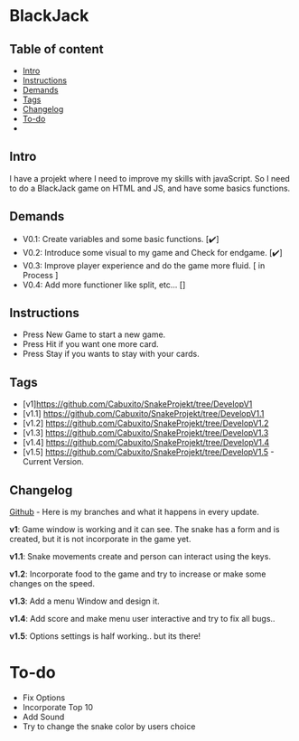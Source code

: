 # BlackJack

## Table of content

* [Intro](#Intro)
* [Instructions](#Instructions)
* [Demands](#Demands)
* [Tags](#Tags)
* [Changelog](#Changelog)
* [To-do](#To-do)
* 
## Intro
I have a projekt where I need to improve my skills with javaScript. So I need to do a BlackJack game on HTML and JS, and have some basics functions.

## Demands 

<ul>
  <li> V0.1: Create variables and  some basic functions.  [✔️]</li> 
  <li> V0.2: Introduce some visual to my game and Check for endgame. [✔️]</li> 
  <li> V0.3: Improve player experience and do the game more fluid. [ in Process ]</li>
  <li> V0.4: Add more functioner like split, etc... []</li>
</ul>

## Instructions



* Press New Game to start a new game.
* Press Hit if you want one more card.
* Press Stay if you wants to stay with your cards.

## Tags

* [v1]https://github.com/Cabuxito/SnakeProjekt/tree/DevelopV1
* [v1.1] https://github.com/Cabuxito/SnakeProjekt/tree/DevelopV1.1
* [v1.2] https://github.com/Cabuxito/SnakeProjekt/tree/DevelopV1.2
* [v1.3] https://github.com/Cabuxito/SnakeProjekt/tree/DevelopV1.3
* [v1.4] https://github.com/Cabuxito/SnakeProjekt/tree/DevelopV1.4
* [v1.5] https://github.com/Cabuxito/SnakeProjekt/tree/DevelopV1.5 - Current Version.

## Changelog

[Github](https://github.com/Cabuxito/SnakeProjekt/branches) - Here is my branches and what it happens in every update.

**v1**:
Game window is working and it can see.
The snake has a form and is created, but it is not incorporate in the game yet.

**v1.1**:
Snake movements create and person can interact using the keys.

**v1.2**: 
Incorporate food to the game and try to increase or make some changes on the speed.

**v1.3**:
Add a menu Window and design it.

**v1.4**:
Add score and make menu user interactive and try to fix all bugs..

**v1.5**:
Options settings is half working.. but its there!



# To-do
* Fix Options
* Incorporate Top 10
* Add Sound
* Try to change the snake color by users choice
